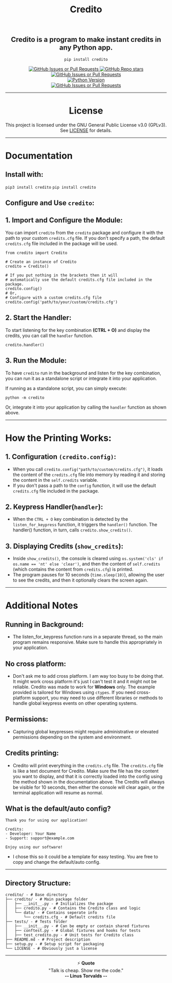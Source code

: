 <h1 align="center">
    Credito
</h1>

<br/>

<div align="center">
 
## Credito is a program to make **instant** credits in any Python app.
`pip install credito`

<div align="center">
<a href="https://github.com/james-beans/credito">
  <img alt="GitHub Issues or Pull Requests" src="https://img.shields.io/github/issues/james-beans/credito?style=for-the-badge&logo=Github">
  <img alt="GitHub Repo stars" src="https://img.shields.io/github/stars/james-beans/credito?style=for-the-badge&logo=Github">
  <img alt="GitHub Issues or Pull Requests" src="https://img.shields.io/github/issues-closed/james-beans/credito?style=for-the-badge&logo=Github">
</a>
  <br>
  <a href="https://pypi.org/project/credito/"><img alt="Python Version" src="https://img.shields.io/pypi/pyversions/credito?style=for-the-badge&logo=Pypi&logoColor=white"></a>
  <br>
  <a href="https://www.gnu.org/licenses/gpl-3.0.en.html"><img alt="GitHub Issues or Pull Requests" src="https://img.shields.io/badge/licence-GPLv3?style=for-the-badge&logo=GNU"></a>
</div>


</div>
 
<hr>
<div align="center">

# License
This project is licensed under the GNU General Public License v3.0 (GPLv3). See [LICENSE](https://www.gnu.org/licenses/gpl-3.0.en.html) for details.
</div>
<hr>

<div align="left">

# Documentation
## Install with:

`pip3 install credito`
`pip install credito`

## Configure and Use `credito`:

## 1. Import and Configure the Module:

You can import `credito` from the `credito` package and configure it with the path to your custom `credits.cfg` file. If you don’t specify a path, the default `credits.cfg` file included in the package will be used.

```
from credito import Credito

# Create an instance of Credito
credito = Credito()

# If you put nothing in the brackets then it will
# automatically use the default credits.cfg file included in the package.
credito.config()
# Or,
# Configure with a custom credits.cfg file
credito.config('path/to/your/custom/credits.cfg')
```


## 2. Start the Handler:
To start listening for the key combination **(CTRL + O)** and display the credits, you can call the `handler` function.
```
credito.handler()
```

## 3. Run the Module:
To have `credito` run in the background and listen for the key combination, you can run it as a standalone script or integrate it into your application.

If running as a standalone script, you can simply execute:
```
python -m credito
```
Or, integrate it into your application by calling the `handler` function as shown above.

<hr>
</div>
<div align="left">

# How the Printing Works:

## 1. Configuration `(credito.config)`:
- When you call `credito.config("path/to/custom/credits.cfg")`, it loads the content of the `credits.cfg` file into memory by reading it and storing the content in the `self.credits` variable.
- If you don't pass a path to the `config` function, it will use the default `credits.cfg` file included in the package.

## 2. Keypress Handler(`handler`):
- When the `CTRL + O` key combination is detected by the `listen_for_keypress` function, it triggers the `handler()` function. The handler() function, in turn, calls `credito.show_credits()`.

## 3. Displaying Credits (`show_credits`):
- Inside `show_credits()`, the console is cleared using `os.system('cls' if os.name == 'nt' else 'clear')`, and then the content of `self.credits` (which contains the content from `credits.cfg`) is printed.
- The program pauses for 10 seconds (`time.sleep(10)`), allowing the user to see the credits, and then it optionally clears the screen again.

<hr>

<div align="left">

# Additional Notes

## Running in Background:
- The listen_for_keypress function runs in a separate thread, so the main program remains responsive. Make sure to handle this appropriately in your application.

## No cross platform:
- Don't ask me to add cross platform. I am way too busy to be doing that. It might work cross platform it's just I can't test it and it might not be reliable. Credito was made to work for **Windows** only. The example provided is tailored for Windows using `ctypes`. If you need cross-platform support, you may need to use different libraries or methods to handle global keypress events on other operating systems. 

## Permissions:
- Capturing global keypresses might require administrative or elevated permissions depending on the system and environment.

## Credits printing:
- Credito will print everything in the `credits.cfg` file. The `credits.cfg` file is like a text document for Credito. Make sure the file has the content you want to display, and that it is correctly loaded into the config using the method shown in the documentation above. The Credits will allways be visible for 10 seconds, then either the console will clear again, or the terminal application will resume as normal.

## What is the default/auto config?
```
Thank you for using our application!

Credits:
- Developer: Your Name
- Support: support@example.com

Enjoy using our software!
```

- I chose this so it could be a template for easy testing. You are free to copy and change the default/auto config.


</div>

</div>

<hr>

<div align="left">

## Directory Structure:

```
credito/ - # Base directory
├── credito/ - # Main package folder
│   ├── __init__.py - # Initializes the package
│   ├── credito.py - # Contains the Credito class and logic
│   └── data/ - # Contains seperate info
│       └── credits.cfg - # Default credits file 
├── tests/ - # Tests folder
│   ├── __init__.py - # Can be empty or contain shared fixtures
│   ├── conftest.py - # Global fixtures and hooks for tests
│   ├── test_credito.py - # Unit tests for Credito class
├── README.md - # Project description
├── setup.py - # Setup script for packaging
└── LICENSE - # Obviously just a license
```

</div>

<hr>

<div align="center">
    
⚡ **Quote**<br> "Talk is cheap. Show me the code." <br> **-- Linus Torvalds --**

</div>

<br/>
